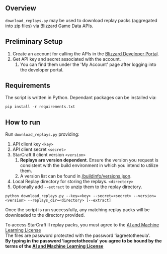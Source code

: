 ## Overview
`download_replays.py` may be used to download replay packs (aggregated into zip files) via Blizzard Game Data APIs.

## Preliminary Setup
1. Create an account for calling the APIs in the [Blizzard Developer Portal](https://dev.battle.net).
2. Get API key and secret associated with the account.
    1. You can find them under the 'My Account' page after logging into the developer portal.

## Requirements
The script is written in Python. Dependant packages can be installed via:
```
pip install -r requirements.txt
```

## How to run
Run `download_replays.py` providing:  

1. API client key `<key>`
2. API client secret `<secret>`
3. StarCraft II client version `<version>`
    1. **Replays are version dependent**. Ensure the version you request is consistent with the build environment in which you intend to utilize them.  
    2. A version list can be found in [/buildinfo/versions.json](https://github.com/Blizzard/s2client-proto/blob/master/buildinfo/versions.json).  
4. Local Replay directory for storing the replays. `<directory>`
5. Optionally add `--extract` to unzip them to the replay directory.

```
python download_replays.py --key=<key> --secret=<secret> --version=<version> --replays_dir=<directory> [--extract]
```
Once the script is run successfully, any matching replay packs will be downloaded to the directory provided.

To access StarCraft II replay packs, you must agree to the [AI and Machine Learning License](https://blzdistsc2-a.akamaihd.net/AI_AND_MACHINE_LEARNING_LICENSE.html)  
The files are password protected with the password 'iagreetotheeula'.  
**By typing in the password ‘iagreetotheeula’ you agree to be bound by the terms of the [AI and Machine Learning License](https://blzdistsc2-a.akamaihd.net/AI_AND_MACHINE_LEARNING_LICENSE.html)**